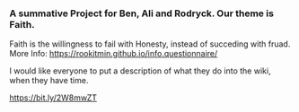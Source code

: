 ### A summative Project for Ben, Ali and Rodryck. Our theme is Faith. 
Faith is the willingness to fail with Honesty, instead of succeding with fruad.
<br>
More Info: <a href="https://rookitmin.github.io/info.questionnaire/">https://rookitmin.github.io/info.questionnaire/</a>

I would like everyone to put a description of what they do into the wiki, when they have time.

https://bit.ly/2W8mwZT
